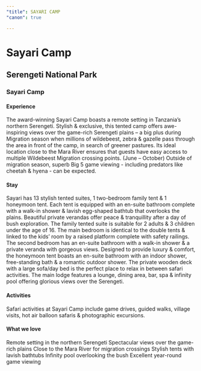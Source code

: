 ```yaml
---
"title": SAYARI CAMP
"canon": true

---
```


# Sayari Camp
## Serengeti National Park
### Sayari Camp

#### Experience
The award-winning Sayari Camp boasts a remote setting in Tanzania’s northern Serengeti.
Stylish &amp; exclusive, this tented camp offers awe-inspiring views over the game-rich Serengeti plains – a big plus during Migration season when millions of wildebeest, zebra &amp; gazelle pass through the area in front of the camp, in search of greener pastures.
Its ideal location close to the Mara River ensures that guests have easy access to multiple Wildebeest Migration crossing points. (June – October)
Outside of migration season, superb Big 5 game viewing - including predators like cheetah &amp; hyena - can be expected.

#### Stay
Sayari has 13 stylish tented suites, 1 two-bedroom family tent &amp; 1 honeymoon tent.
Each tent is equipped with an en-suite bathroom complete with a walk-in shower &amp; lavish egg-shaped bathtub that overlooks the plains.
Beautiful private verandas offer peace &amp; tranquillity after a day of bush exploration.
The family tented suite is suitable for 2 adults &amp; 3 children under the age of 16.  The main bedroom is identical to the double tents &amp; linked to the kids’ room by a raised platform complete with safety railings.  The second bedroom has an en-suite bathroom with a walk-in shower &amp; a private veranda with gorgeous views.
Designed to provide luxury &amp; comfort, the honeymoon tent boasts an en-suite bathroom with an indoor shower, free-standing bath &amp; a romantic outdoor shower.  The private wooden deck with a large sofa/day bed is the perfect place to relax in between safari activities.
The main lodge features a lounge, dining area, bar, spa &amp; infinity pool offering glorious views over the Serengeti.

#### Activities
Safari activities at Sayari Camp include game drives, guided walks, village visits, hot air balloon safaris &amp; photographic excursions.


#### What we love
Remote setting in the northern Serengeti
Spectacular views over the game-rich plains
Close to the Mara River for migration crossings 
Stylish tents with lavish bathtubs
Infinity pool overlooking the bush
Excellent year-round game viewing